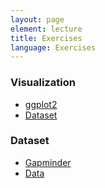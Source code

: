 ```yaml
---
layout: page
element: lecture
title: Exercises
language: Exercises
---
```


### Visualization

- [ggplot2](https://datacarpentry.org/R-ecology-lesson/04-visualization-ggplot2.html)
- [Dataset](https://figshare.com/s/d757db5f7225eebe6818)


### Dataset

- [Gapminder](https://www.gapminder.org/)
- [Data](https://raw.githubusercontent.com/swcarpentry/r-novice-gapminder/gh-pages/_episodes_rmd/data/gapminder_data.csv)
